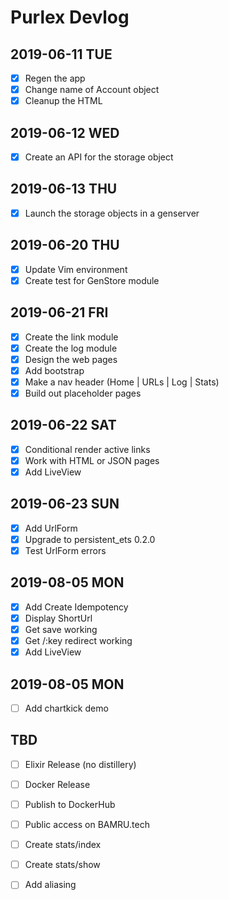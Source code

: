 # Purlex Devlog

## 2019-06-11 TUE

- [x] Regen the app
- [x] Change name of Account object
- [x] Cleanup the HTML

## 2019-06-12 WED

- [x] Create an API for the storage object

## 2019-06-13 THU

- [x] Launch the storage objects in a genserver

## 2019-06-20 THU

- [x] Update Vim environment
- [x] Create test for GenStore module

## 2019-06-21 FRI

- [x] Create the link module
- [x] Create the log module
- [x] Design the web pages
- [x] Add bootstrap
- [x] Make a nav header (Home | URLs | Log | Stats)
- [x] Build out placeholder pages

## 2019-06-22 SAT

- [x] Conditional render active links
- [x] Work with HTML or JSON pages
- [x] Add LiveView

## 2019-06-23 SUN

- [x] Add UrlForm
- [x] Upgrade to persistent_ets 0.2.0
- [x] Test UrlForm errors

## 2019-08-05 MON

- [x] Add Create Idempotency
- [x] Display ShortUrl
- [x] Get save working
- [x] Get /:key redirect working
- [x] Add LiveView

## 2019-08-05 MON

- [ ] Add chartkick demo

## TBD

- [ ] Elixir Release (no distillery)
- [ ] Docker Release
- [ ] Publish to DockerHub
- [ ] Public access on BAMRU.tech

- [ ] Create stats/index 
- [ ] Create stats/show 
- [ ] Add aliasing


